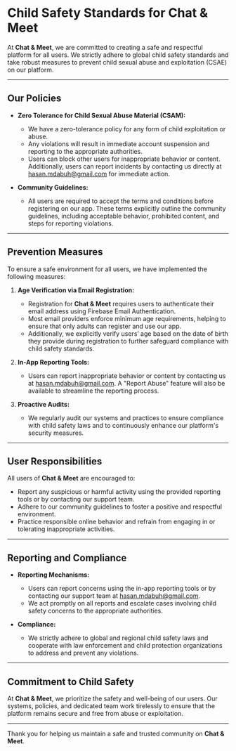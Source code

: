 # Child Safety Standards for Chat & Meet

At **Chat & Meet**, we are committed to creating a safe and respectful platform for all users. We strictly adhere to global child safety standards and take robust measures to prevent child sexual abuse and exploitation (CSAE) on our platform.

---

## Our Policies

- **Zero Tolerance for Child Sexual Abuse Material (CSAM):**
  - We have a zero-tolerance policy for any form of child exploitation or abuse.
  - Any violations will result in immediate account suspension and reporting to the appropriate authorities.
  - Users can block other users for inappropriate behavior or content. Additionally, users can report incidents by contacting us directly at [hasan.mdabuh@gmail.com](mailto:hasan.mdabuh@gmail.com) for immediate action.

- **Community Guidelines:**
  - All users are required to accept the terms and conditions before registering on our app. These terms explicitly outline the community guidelines, including acceptable behavior, prohibited content, and steps for reporting violations.

---

## Prevention Measures

To ensure a safe environment for all users, we have implemented the following measures:

1. **Age Verification via Email Registration:**
   - Registration for **Chat & Meet** requires users to authenticate their email address using Firebase Email Authentication.
   - Most email providers enforce minimum age requirements, helping to ensure that only adults can register and use our app.
   - Additionally, we explicitly verify users’ age based on the date of birth they provide during registration to further safeguard compliance with child safety standards.

2. **In-App Reporting Tools:**
   - Users can report inappropriate behavior or content by contacting us at [hasan.mdabuh@gmail.com](mailto:hasan.mdabuh@gmail.com). A "Report Abuse" feature will also be available to streamline the reporting process.

3. **Proactive Audits:**
   - We regularly audit our systems and practices to ensure compliance with child safety laws and to continuously enhance our platform's security measures.

---

## User Responsibilities

All users of **Chat & Meet** are encouraged to:
- Report any suspicious or harmful activity using the provided reporting tools or by contacting our support team.
- Adhere to our community guidelines to foster a positive and respectful environment.
- Practice responsible online behavior and refrain from engaging in or tolerating inappropriate activities.

---

## Reporting and Compliance

- **Reporting Mechanisms:**
  - Users can report concerns using the in-app reporting tools or by contacting our support team at [hasan.mdabuh@gmail.com](mailto:hasan.mdabuh@gmail.com).
  - We act promptly on all reports and escalate cases involving child safety concerns to the appropriate authorities.

- **Compliance:**
  - We strictly adhere to global and regional child safety laws and cooperate with law enforcement and child protection organizations to address and prevent any violations.

---

## Commitment to Child Safety


At **Chat & Meet**, we prioritize the safety and well-being of our users. Our systems, policies, and dedicated team work tirelessly to ensure that the platform remains secure and free from abuse or exploitation.

---

Thank you for helping us maintain a safe and trusted community on **Chat & Meet**.
